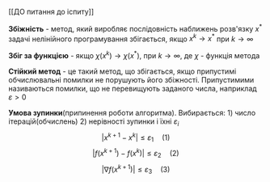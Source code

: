 [[ДО питання до іспиту]]

**Збіжність** -  метод, який виробляє послідовність наближень розв'язку $x^*$ задачі нелінійного програмування збігається, якщо $x^k \rightarrow x^*$ при $k\rightarrow \infty$  

**Збіг за функцією** - якщо $\chi{(x^k)} \rightarrow \chi{(x^*)}$, при $k \rightarrow \infty$, де $\chi{}$ - функція метода

**Стійкий метод** - це такий метод, що збігається, якщо припустимі обчислювальні помилки не порушують його збіжності. Припустимими називаються помилки, що не перевищують заданого числа, наприклад $\varepsilon > 0$ 

**Умова зупинки**(припинення роботи алгоритма). Вибирається:
	1) число ітерацій(обчислень)
	2) нерівності зупинки і їхні $\varepsilon_i$ 
		$$ \left | x^{k+1} - x^{k}\right | \leq \varepsilon_1 \quad(1)$$
		$$ \left | f(x^{k+1}) - f(x^{k})\right | \leq \varepsilon_2 \quad(2)$$
		$$ \left |\nabla f(x^{k+1}) \right | \leq \varepsilon_3 \quad(3)$$
